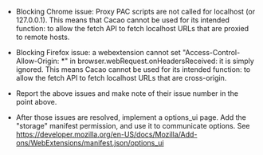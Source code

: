 * Blocking Chrome issue: Proxy PAC scripts are not called for localhost (or 127.0.0.1).  This means that Cacao cannot be used for its intended function: to allow the fetch API to fetch localhost URLs that are proxied to remote hosts.

* Blocking Firefox issue: a webextension cannot set "Access-Control-Allow-Origin: *" in browser.webRequest.onHeadersReceived: it is simply ignored.  This means Cacao cannot be used for its intended function: to allow the fetch API to fetch localhost URLs that are cross-origin.

* Report the above issues and make note of their issue number in the point above.

* After those issues are resolved, implement a options_ui page.  Add the "storage" manifest permission, and use it to communicate options.  See https://developer.mozilla.org/en-US/docs/Mozilla/Add-ons/WebExtensions/manifest.json/options_ui
